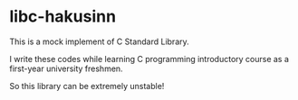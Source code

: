 # libc-hakusinn
This is a mock implement of C Standard Library.

I write these codes while learning C programming introductory course as a first-year university freshmen.

So this library can be extremely unstable!
